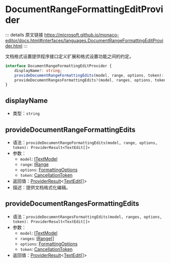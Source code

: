 # DocumentRangeFormattingEditProvider

<backTop />
        
::: details 原文链接
https://microsoft.github.io/monaco-editor/docs.html#interfaces/languages.DocumentRangeFormattingEditProvider.html
:::

文档格式设置提供程序接口定义扩展和格式设置功能之间的约定。


```ts
interface DocumentRangeFormattingEditProvider {
    displayName?: string;
    provideDocumentRangeFormattingEdits(model, range, options, token): ProviderResult<TextEdit[]>;
    provideDocumentRangesFormattingEdits?(model, ranges, options, token): ProviderResult<TextEdit[]>;
}
```

## displayName
- 类型：`string`

## provideDocumentRangeFormattingEdits
- 语法：`provideDocumentRangeFormattingEdits(model, range, options, token): ProviderResult<TextEdit[]>`
- 参数：
  - `model`: [ITextModel](/api/editor/ITextModel.md)
  - `range`: [IRange](/api/IRange.md)
  - `options`: [FormattingOptions](/api/languages/FormattingOptions.md)
  - `token`: [CancellationToken](/api/CancellationToken.md)
- 返回值：[ProviderResult](/api/languages/ProviderResult.md)<[TextEdit](/api/languages/TextEdit.md)[]>
- 描述：提供文档格式化编辑。


## provideDocumentRangesFormattingEdits
- 语法：`provideDocumentRangesFormattingEdits(model, ranges, options, token): ProviderResult<TextEdit[]>`
- 参数：
  - `model`: [ITextModel](/api/editor/ITextModel.md)
  - `ranges`: [IRange](/api/IRange.md)[]
  - `options`: [FormattingOptions](/api/languages/FormattingOptions.md)
  - `token`: [CancellationToken](/api/CancellationToken.md)
- 返回值：[ProviderResult](/api/languages/ProviderResult.md)<[TextEdit](/api/languages/TextEdit.md)[]>

